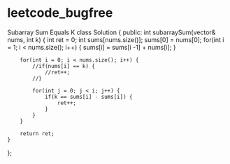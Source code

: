 # leetcode_bugfree

Subarray Sum Equals K 
class Solution {
public:
    int subarraySum(vector<int>& nums, int k) {
        int ret = 0;
        int sums[nums.size()];
        sums[0] = nums[0];
        for(int i = 1; i < nums.size(); i++) {
            sums[i] = sums[i -1] + nums[i];
        }
        
        for(int i = 0; i < nums.size(); i++) {
            //if(nums[i] == k) {
                //ret++;
            //}
            
            for(int j = 0; j < i; j++) {
                if(k == sums[i] - sums[i]) {
                    ret++;
                }
            }
        }
        
        return ret;
    }
};
